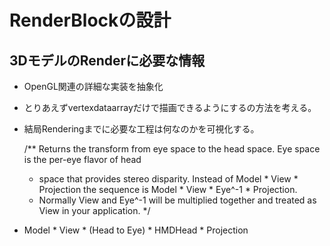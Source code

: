 # RenderBlockの設計
## 3DモデルのRenderに必要な情報
- OpenGL関連の詳細な実装を抽象化
- とりあえずvertexdataarrayだけで描画できるようにするの方法を考える。
- 結局Renderingまでに必要な工程は何なのかを可視化する。

	/** Returns the transform from eye space to the head space. Eye space is the per-eye flavor of head
	* space that provides stereo disparity. Instead of Model * View * Projection the sequence is Model * View * Eye^-1 * Projection.
	* Normally View and Eye^-1 will be multiplied together and treated as View in your application.
	*/

- Model * View * (Head to Eye) *  HMDHead * Projection
